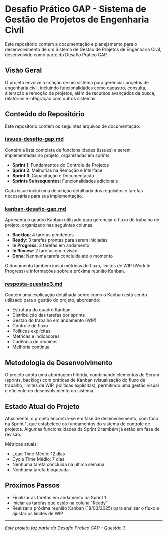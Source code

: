 # Desafio Prático GAP - Sistema de Gestão de Projetos de Engenharia Civil

Este repositório contém a documentação e planejamento para o desenvolvimento de um Sistema de Gestão de Projetos de Engenharia Civil, desenvolvido como parte do Desafio Prático GAP.

## Visão Geral

O projeto envolve a criação de um sistema para gerenciar projetos de engenharia civil, incluindo funcionalidades como cadastro, consulta, alteração e remoção de projetos, além de recursos avançados de busca, relatórios e integração com outros sistemas.

## Conteúdo do Repositório

Este repositório contém os seguintes arquivos de documentação:

### [issues-desafio-gap.md](issues-desafio-gap.md)

Contém a lista completa de funcionalidades (issues) a serem implementadas no projeto, organizadas em sprints:

- **Sprint 1**: Fundamentos do Controle de Projetos
- **Sprint 2**: Melhorias na Remoção e Interface
- **Sprint 3**: Capacitação e Documentação
- **Sprints Subsequentes**: Funcionalidades adicionais

Cada issue inclui uma descrição detalhada dos requisitos e tarefas necessárias para sua implementação.

### [kanban-desafio-gap.md](kanban-desafio-gap.md)

Apresenta o quadro Kanban utilizado para gerenciar o fluxo de trabalho do projeto, organizado nas seguintes colunas:

- **Backlog**: 4 tarefas pendentes
- **Ready**: 3 tarefas prontas para serem iniciadas
- **In Progress**: 3 tarefas em andamento
- **In Review**: 2 tarefas em revisão
- **Done**: Nenhuma tarefa concluída até o momento

O documento também inclui métricas de fluxo, limites de WIP (Work In Progress) e informações sobre a próxima reunião Kanban.

### [resposta-questao3.md](resposta-questao3.md)

Contém uma explicação detalhada sobre como o Kanban está sendo utilizado para a gestão do projeto, abordando:

- Estrutura do quadro Kanban
- Distribuição das tarefas por sprints
- Gestão do trabalho em andamento (WIP)
- Controle de fluxo
- Políticas explícitas
- Métricas e indicadores
- Cadência de reuniões
- Melhoria contínua

## Metodologia de Desenvolvimento

O projeto adota uma abordagem híbrida, combinando elementos de Scrum (sprints, backlog) com práticas de Kanban (visualização do fluxo de trabalho, limites de WIP, políticas explícitas), permitindo uma gestão visual e eficiente do desenvolvimento do sistema.

## Estado Atual do Projeto

Atualmente, o projeto encontra-se em fase de desenvolvimento, com foco na Sprint 1, que estabelece os fundamentos do sistema de controle de projetos. Algumas funcionalidades da Sprint 2 também já estão em fase de revisão.

Métricas atuais:
- Lead Time Médio: 12 dias
- Cycle Time Médio: 7 dias
- Nenhuma tarefa concluída na última semana
- Nenhuma tarefa bloqueada

## Próximos Passos

- Finalizar as tarefas em andamento na Sprint 1
- Iniciar as tarefas que estão na coluna "Ready"
- Realizar a próxima reunião Kanban (18/03/2025) para analisar o fluxo e ajustar os limites de WIP

---

*Este projeto faz parte do Desafio Prático GAP - Questão 3* 